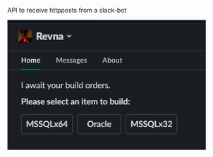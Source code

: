 API to receive httpposts from a slack-bot

![Slack App](https://github.com/ywapom/slackbot-api/blob/master/readme.png)
